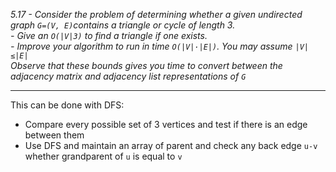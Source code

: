 *5.17 - Consider the problem of determining whether a given undirected graph `G=(V, E)`contains a triangle or cycle of length 3.*  
*- Give an `O(|V|3)` to find a triangle if one exists.*  
*- Improve your algorithm to run in time `O(|V|·|E|)`. You may assume `|V|≤|E|`*  
*Observe that these bounds gives you time to convert between the adjacency matrix and adjacency list representations of `G`*
***
This can be done with DFS:
- Compare every possible set of 3 vertices and test if there is an edge between them
- Use DFS and maintain an array of parent and check any back edge `u-v` whether grandparent of `u` is equal to `v`
